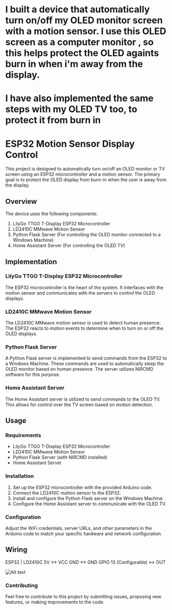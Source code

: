 # I built a device that automatically turn on/off my OLED monitor screen with a motion sensor. I use this OLED screen as a computer monitor , so this helps protect the OLED againts burn in when i'm away from the display.

# I have also implemented the same steps with my OLED TV too, to protect it from burn in

# ESP32 Motion Sensor Display Control

This project is designed to automatically turn on/off an OLED monitor or TV screen using an ESP32 microcontroller and a motion sensor. The primary goal is to protect the OLED display from burn-in when the user is away from the display.

## Overview

The device uses the following components:
1. LilyGo TTGO T-Display ESP32 Microcontroller
2. LD2410C MMwave Motion Sensor
3. Python Flask Server (For controlling the OLED monitor connected to a Windows Machine)
4. Home Assistant Server (For controlling the OLED TV)

## Implementation

### LilyGo TTGO T-Display ESP32 Microcontroller
The ESP32 microcontroller is the heart of the system. It interfaces with the motion sensor and communicates with the servers to control the OLED displays.

### LD2410C MMwave Motion Sensor
The LD2410C MMwave motion sensor is used to detect human presence. The ESP32 reacts to motion events to determine when to turn on or off the OLED displays.

### Python Flask Server
A Python Flask server is implemented to send commands from the ESP32 to a Windows Machine. These commands are used to automatically sleep the OLED monitor based on human presence. The server utilizes NIRCMD software for this purpose.

### Home Assistant Server
The Home Assistant server is utilized to send commands to the OLED TV. This allows for control over the TV screen based on motion detection.

## Usage

### Requirements
- LilyGo TTGO T-Display ESP32 Microcontroller
- LD2410C MMwave Motion Sensor
- Python Flask Server (with NIRCMD installed)
- Home Assistant Server

### Installation
1. Set up the ESP32 microcontroller with the provided Arduino code.
2. Connect the LD2410C motion sensor to the ESP32.
3. Install and configure the Python Flask server on the Windows Machine.
4. Configure the Home Assistant server to communicate with the OLED TV.

### Configuration
Adjust the WiFi credentials, server URLs, and other parameters in the Arduino code to match your specific hardware and network configuration.

## Wiring
ESP32 | LD2410C
5V <-> VCC
GND <-> GND
GPIO 13 (Configurable) <-> OUT

![Alt text](../Images/wiring.jpg)

### Contributing
Feel free to contribute to this project by submitting issues, proposing new features, or making improvements to the code.



